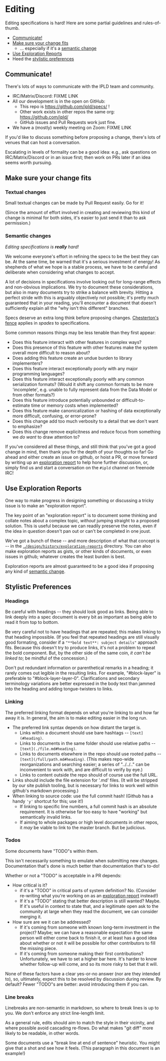 Editing
=======

Editing specifications is hard!  Here are some partial guidelines and rules-of-thumb.

- [Communicate!](#communicate)
- [Make sure your change fits](#make-sure-your-change-fits)
  - ... especially if it's a [semantic change](#semantic-changes)
- [Use Exploration Reports](#use-exploration-reports)
- Heed the [stylistic preferences](#stylistic-preferences)


Communicate!
------------

There's lots of ways to communicate with the IPLD team and community.

- IRC/Matrix/Discord: FIXME LINK
- All our development is in the open on GitHub:
  - This repo is https://github.com/ipld/specs/ !
  - Other work exists in other repos the same org: https://github.com/ipld/
  - GitHub issues and Pull Requests work just fine.
- We have a (mostly) weekly meeting on Zoom: FIXME LINK

If you'd like to discuss something before proposing a change,
there's lots of venues that can host a conversation.

Escalating in levels of formality can be a good idea:
e.g., ask questions on IRC/Matrix/Discord or in an issue first;
then work on PRs later if an idea seems worth pursuing.


Make sure your change fits
--------------------------

### Textual changes

Small textual changes can be made by Pull Request easily.  Go for it!

(Since the amount of effort involved in creating and reviewing this kind of
change is minimal for both sides, it's easier to just send it than to ask permission.)

### Semantic changes

_Editing specifications is **really** hard!_

We welcome everyone's effort in refining the specs to be the best they can be.
At the same time, be warned that it's a serious investment of energy!
As shepherds of what we hope is a stable process, we have to be careful and
deliberate when considering what changes to accept.

A lot of decisions in specifications involve looking out for long-range effects
and non-obvious implications.  We try to document these considerations,
but also in many documents try to strike a balance with brevity.
Hitting a perfect stride with this is arguably objectively not possible;
it's pretty much guaranteed that in your reading, you'll encounter a document
that doesn't sufficiently explain all the "why isn't this different" branches.

Specs deserve an extra long think before proposing changes.
[Chesterton's fence](https://en.wikipedia.org/wiki/Wikipedia:Chesterton%27s_fence)
applies in _spades_ to specifications.

Some common reasons things may be less tenable than they first appear:

- Does this feature interact with other features in complex ways?
- Does this presence of this feature with other features make the system overall
  more difficult to reason about?
- Does adding this feature create an undue burden to library implementers?
- Does this feature interact exceptionally poorly with any major programming languages?
- Does this feature interact exceptionally poorly with any common serialization formats?
  (Would it shift any common formats to be more 'incomplete', e.g. unable to
  fully represent data from the Data Model or from other formats?)
- Does this feature introduce potentially unbounded or difficult-to-estimate
  time or memory costs when implemented?
- Does this feature make canonicalization or hashing of data exceptionally
  more difficult, confusing, or error-prone?
- Does this change add too much verbosity to a detail that we don't want to emphasize?
- Does this change remove explicitness and reduce focus from something we _do want_ to draw attention to?

If you've considered all these things, and still think that you've got a good
change in mind, then thank you for the depth of your thoughts so far!
Go ahead and either create an issue on github, or hoist a PR, or move forward
by writing up an [exploration report](#use-exploration-reports) to help
hone further discussion, or, simply find us and start a conversation on
the `#ipld` channel on freenode IRC!


Use Exploration Reports
-----------------------

One way to make progress in designing something or discussing a tricky issue
is to make an "exploration report".

The key point of an "exploration report" is to document some thinking
and collate notes about a complex topic, *without* jumping straight to a
proposed solution.  This is useful because we can readily preserve the notes,
even if the idea in question doesn't pan out or can't be completed in one joust.

We've got a bunch of these -- and more description of what that concept is --
in the [`./design/history/exploration-reports`](./design/history/exploration-reports)
directory.  You can also make exploration reports as gists, or other kinds of
documents, or even issues in github; whatever creates the least burden is best.

Exploration reports are almost guaranteed to be a good idea if proposing
any kind of [semantic change](#semantic-changes).


Stylistic Preferences
---------------------

### Headings

Be careful with headings -- they should look good as links.
Being able to link deeply into a spec document is every bit as important
as being able to read it from top to bottom.

Be very careful not to have headings that are repeated; this makes linking to that heading impossible.
(If you feel that repeated headings are still visually good formating,
consider if a `"**bold text**: subject details"` approach fits.
Because this doesn't try to produce links, it's not a problem to repeat the bold component.
But, by the other side of the same coin, _it can't be linked to_; be mindful of the concession.)

Don't put redundant information or parenthetical remarks in a heading;
it rarely comes out legible in the resulting links.
For example, "#block-layer" is preferable to "#block-layer-layer-0".
Clarifications and secondary terminology variations are better expressed in the body text
than jammed into the heading and adding tongue-twisters to links.

### Linking

The preferred linking format depends on what you're linking to and how far away it is.
In general, the aim is to make editing easier in the long run.

- The preferred link syntax depends on how distant the target is.
  - Links within a document should use bare hashtags -- `[text](#heading)`.
  - Links to documents in the same folder should use relative paths -- `[text](./file.md#heading)`.
  - Links to documents elsewhere in the repo should use rooted paths -- `[text](/full/path.md#heading)`.
    (This makes repo-wide reorganizations and searching easier; a series of "../../.." can be inconvenient to work with, and are difficult to verify by eye.)
  - Links to content outside the repo should of course use the full URL.
- Links should include the file extension for '.md' files.
  (It will be stripped by our site publish tooling, but is necessary for links to work well within github's markdown processing.)
- When linking to source code: use the full commit hash!  (Github has a handy `'y'` shortcut for this; use it!)
  - If linking to specific line numbers, a full commit hash is an absolute requirement.  It is otherwise far too easy to have "working" but semantically invalid links.
  - If aiming to whole packages or high level documents in other repos, it _may_ be viable to link to the master branch.  But be judicious.

### Todos

Some documents have "TODO"s within them.

This isn't necessarily something to emulate when submitting new changes.
Documentation that's done is much better than documentation that's to-do!

Whether or not a "TODO" is acceptable in a PR depends:

- How critical is it?
  - if it's a "TODO" in critical parts of system definition?  No.  (Consider re-writing what you're working on as an [exploration report](#use-exploration-reports) instead!)
  - If it's a "TODO" stating that better description is still wanted?  Maybe.  If it's useful in context to state that, and a legitimate open ask to the community at large when they read the document, we can consider merging it.
- How sure are we it can be addressed?
  - If it's coming from someone with known long-term investment in the project?  Maybe; we can have a reasonable expectation the same person will either come back to finish it, or at least has a good idea about whether or not it will be possible for other contributors to fill the missing piece.
  - If it's coming from someone making their first contributions?  Unfortunately, we have to set a higher bar here.  It's harder to know whether follow-up will come, and so its more risky to bet that it will.

None of these factors have a clear yes-or-no answer (nor are they intended to),
so, ultimately, expect this to be resolved by discussion during review.
By default?  Fewer "TODO"s are better: avoid introducing them if you can.

### Line breaks

Linebreaks are non-semantic in markdown, so where to break lines is up to you.
We don't enforce any strict line-length limit.

As a general rule, edits should aim to match the style in their vicinity,
and where possible avoid cascading re-flows.
Do what makes "git diff" more likely to be readable, in other words.

Some documents use a "break line at end of sentence" heuristic.
You might give that a shot and see how it feels.
(This paragraph in this document is an example!)
